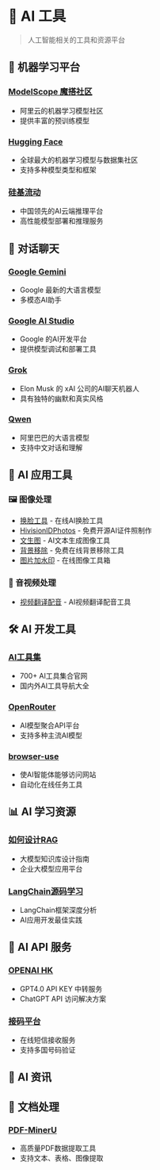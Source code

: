 # 🤖 AI 工具

> 人工智能相关的工具和资源平台

## 🧠 机器学习平台

### [ModelScope 魔搭社区](https://modelscope.cn/home)
- 阿里云的机器学习模型社区
- 提供丰富的预训练模型

### [Hugging Face](https://huggingface.co/)
- 全球最大的机器学习模型与数据集社区
- 支持多种模型类型和框架

### [硅基流动](https://cloud.siliconflow.cn/models)
- 中国领先的AI云端推理平台
- 高性能模型部署和推理服务

## 💬 对话聊天

### [Google Gemini](https://gemini.google.com/app)
- Google 最新的大语言模型
- 多模态AI助手

### [Google AI Studio](https://aistudio.google.com/prompts/new_chat)
- Google 的AI开发平台
- 提供模型调试和部署工具

### [Grok](https://grok.com/chat/256ec505-9a76-480c-ae73-1b766c5ca8b4)
- Elon Musk 的 xAI 公司的AI聊天机器人
- 具有独特的幽默和真实风格

### [Qwen](https://chat.qwen.ai/)
- 阿里巴巴的大语言模型
- 支持中文对话和理解

## 🎨 AI 应用工具

### 🖼️ 图像处理
- [换脸工具](https://faceswapper.ai/) - 在线AI换脸工具
- [HivisionIDPhotos](https://ai-bot.cn/hivisionidphotos/) - 免费开源AI证件照制作
- [文生图](https://4o-image.com/) - AI文本生成图像工具
- [背景移除](https://remove.photos/remove-background) - 免费在线背景移除工具
- [图片加水印](https://phototool.cn/watermark/) - 在线图像工具箱

### 🎥 音视频处理
- [视频翻译配音](https://pyvideotrans.com/) - AI视频翻译配音工具

## 🛠️ AI 开发工具

### [AI工具集](https://ai-bot.cn/)
- 700+ AI工具集合官网
- 国内外AI工具导航大全

### [OpenRouter](https://openrouter.ai/)
- AI模型聚合API平台
- 支持多种主流AI模型

### [browser-use](https://github.com/browser-use/browser-use)
- 使AI智能体能够访问网站
- 自动化在线任务工具

## 📊 AI 学习资源

### [如何设计RAG](https://www.53ai.com/news/qianyanjishu/322.html)
- 大模型知识库设计指南
- 企业大模型应用平台

### [LangChain源码学习](https://qiankunli.github.io/2023/08/29/langchain_source.html)
- LangChain框架深度分析
- AI应用开发最佳实践

## 📱 AI API 服务

### [OPENAI HK](https://www.openai-hk.com/open/index)
- GPT4.0 API KEY 中转服务
- ChatGPT API 访问解决方案

### [接码平台](https://sms-activate.org/)
- 在线短信接收服务
- 支持多国号码验证

## 📰 AI 资讯



## 📄 文档处理

### [PDF-MinerU](https://mineru.net/)
- 高质量PDF数据提取工具
- 支持文本、表格、图像提取